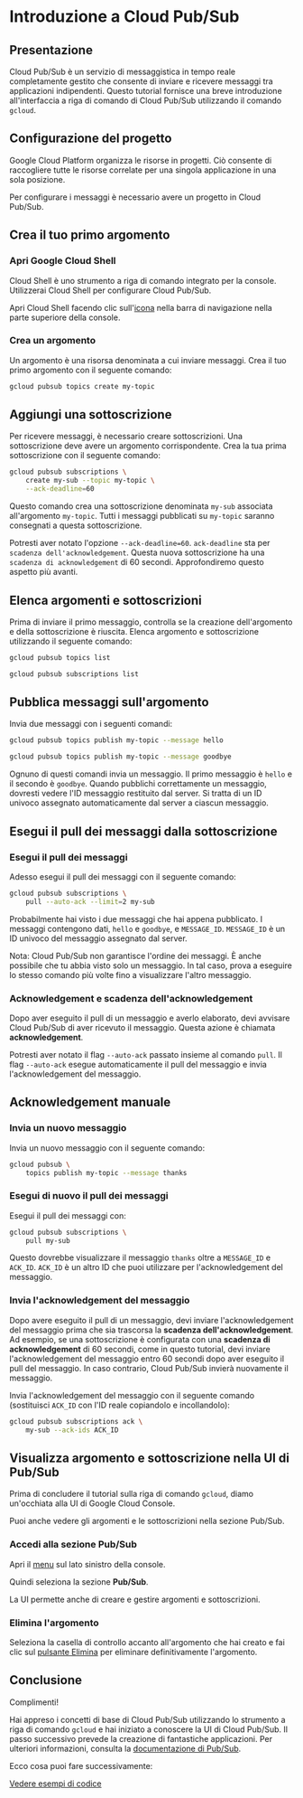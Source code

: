 # Introduzione a Cloud Pub/Sub

<walkthrough-tutorial-url url="https://cloud.google.com/pubsub/quickstart-console"></walkthrough-tutorial-url></walkthrough-test-start-page>

<walkthrough-devshell-precreate></walkthrough-devshell-precreate>

## Presentazione

Cloud Pub/Sub è un servizio di messaggistica in tempo reale completamente gestito che consente di inviare e ricevere messaggi tra applicazioni indipendenti. Questo tutorial fornisce una breve introduzione all'interfaccia a riga di comando di Cloud Pub/Sub utilizzando il comando `gcloud`.

## Configurazione del progetto

Google Cloud Platform organizza le risorse in progetti. Ciò consente di raccogliere tutte le risorse correlate per una singola applicazione in una sola posizione.

Per configurare i messaggi è necessario avere un progetto in Cloud Pub/Sub.

<walkthrough-project-setup></walkthrough-project-setup>

## Crea il tuo primo argomento

### Apri Google Cloud Shell

Cloud Shell è uno strumento a riga di comando integrato per la console. Utilizzerai Cloud Shell per configurare Cloud Pub/Sub.

Apri Cloud Shell facendo clic sull'[icona][spotlight-open-devshell] <walkthrough-cloud-shell-icon></walkthrough-cloud-shell-icon> nella barra di navigazione nella parte superiore della console.

### Crea un argomento

Un argomento è una risorsa denominata a cui inviare messaggi. Crea il tuo primo argomento con il seguente comando:

```bash
gcloud pubsub topics create my-topic
```

## Aggiungi una sottoscrizione

Per ricevere messaggi, è necessario creare sottoscrizioni. Una sottoscrizione deve avere un argomento corrispondente. Crea la tua prima sottoscrizione con il seguente comando:

```bash
gcloud pubsub subscriptions \
    create my-sub --topic my-topic \
    --ack-deadline=60
```

Questo comando crea una sottoscrizione denominata `my-sub` associata all'argomento `my-topic`. Tutti i messaggi pubblicati su `my-topic` saranno consegnati a questa sottoscrizione.

Potresti aver notato l'opzione `--ack-deadline=60`. `ack-deadline` sta per `scadenza dell'acknowledgement`. Questa nuova sottoscrizione ha una `scadenza di acknowledgement` di 60 secondi. Approfondiremo questo aspetto più avanti.

## Elenca argomenti e sottoscrizioni

Prima di inviare il primo messaggio, controlla se la creazione dell'argomento e della sottoscrizione è riuscita. Elenca argomento e sottoscrizione utilizzando il seguente comando:

```bash
gcloud pubsub topics list
```

```bash
gcloud pubsub subscriptions list
```

## Pubblica messaggi sull'argomento

Invia due messaggi con i seguenti comandi:

```bash
gcloud pubsub topics publish my-topic --message hello
```

```bash
gcloud pubsub topics publish my-topic --message goodbye
```

Ognuno di questi comandi invia un messaggio. Il primo messaggio è `hello` e il secondo è `goodbye`. Quando pubblichi correttamente un messaggio, dovresti vedere l'ID messaggio restituito dal server. Si tratta di un ID univoco assegnato automaticamente dal server a ciascun messaggio.

## Esegui il pull dei messaggi dalla sottoscrizione

### Esegui il pull dei messaggi

Adesso esegui il pull dei messaggi con il seguente comando:

```bash
gcloud pubsub subscriptions \
    pull --auto-ack --limit=2 my-sub
```

Probabilmente hai visto i due messaggi che hai appena pubblicato. I messaggi contengono dati, `hello` e `goodbye`, e `MESSAGE_ID`. `MESSAGE_ID` è un ID univoco del messaggio assegnato dal server.

Nota: Cloud Pub/Sub non garantisce l'ordine dei messaggi. È anche possibile che tu abbia visto solo un messaggio. In tal caso, prova a eseguire lo stesso comando più volte fino a visualizzare l'altro messaggio.

### Acknowledgement e scadenza dell'acknowledgement

Dopo aver eseguito il pull di un messaggio e averlo elaborato, devi avvisare Cloud Pub/Sub di aver ricevuto il messaggio. Questa azione è chiamata **acknowledgement**.

Potresti aver notato il flag `--auto-ack` passato insieme al comando `pull`.
Il flag `--auto-ack` esegue automaticamente il pull del messaggio e invia l'acknowledgement del messaggio.

## Acknowledgement manuale

### Invia un nuovo messaggio

Invia un nuovo messaggio con il seguente comando:

```bash
gcloud pubsub \
    topics publish my-topic --message thanks
```

### Esegui di nuovo il pull dei messaggi

Esegui il pull dei messaggi con:

```bash
gcloud pubsub subscriptions \
    pull my-sub
```

Questo dovrebbe visualizzare il messaggio `thanks` oltre a `MESSAGE_ID` e `ACK_ID`.
`ACK_ID` è un altro ID che puoi utilizzare per l'acknowledgement del messaggio.

### Invia l'acknowledgement del messaggio

Dopo avere eseguito il pull di un messaggio, devi inviare l'acknowledgement del messaggio prima che sia trascorsa la **scadenza dell'acknowledgement**. Ad esempio, se una sottoscrizione è configurata con una **scadenza di acknowledgement** di 60 secondi, come in questo tutorial, devi inviare l'acknowledgement del messaggio entro 60 secondi dopo aver eseguito il pull del messaggio. In caso contrario, Cloud Pub/Sub invierà nuovamente il messaggio.

Invia l'acknowledgement del messaggio con il seguente comando (sostituisci `ACK_ID` con l'ID reale copiandolo e incollandolo):

```bash
gcloud pubsub subscriptions ack \
    my-sub --ack-ids ACK_ID
```

## Visualizza argomento e sottoscrizione nella UI di Pub/Sub

Prima di concludere il tutorial sulla riga di comando `gcloud`, diamo un'occhiata alla UI di Google Cloud Console.

Puoi anche vedere gli argomenti e le sottoscrizioni nella sezione Pub/Sub.

### Accedi alla sezione Pub/Sub

Apri il [menu][spotlight-console-menu] sul lato sinistro della console.

Quindi seleziona la sezione **Pub/Sub**.

<walkthrough-menu-navigation sectionid="CLOUDPUBSUB_SECTION"></walkthrough-menu-navigation>

La UI permette anche di creare e gestire argomenti e sottoscrizioni.

### Elimina l'argomento

Seleziona la casella di controllo accanto all'argomento che hai creato e fai clic sul [pulsante Elimina][spotlight-delete-button] per eliminare definitivamente l'argomento.

## Conclusione

Complimenti!

<walkthrough-conclusion-trophy></walkthrough-conclusion-trophy>

Hai appreso i concetti di base di Cloud Pub/Sub utilizzando lo strumento a riga di comando `gcloud` e hai iniziato a conoscere la UI di Cloud Pub/Sub. Il passo successivo prevede la creazione di fantastiche applicazioni. Per ulteriori informazioni, consulta la [documentazione di Pub/Sub][pubsub-docs].

Ecco cosa puoi fare successivamente:

[Vedere esempi di
codice](https://cloud.google.com/pubsub/docs/quickstart-client-libraries)

[pubsub-docs]: https://cloud.google.com/pubsub/docs/
[spotlight-console-menu]: walkthrough://spotlight-pointer?spotlightId=console-nav-menu
[spotlight-delete-button]: walkthrough://spotlight-pointer?cssSelector=.p6n-icon-delete
[spotlight-open-devshell]: walkthrough://spotlight-pointer?spotlightId=devshell-activate-button
